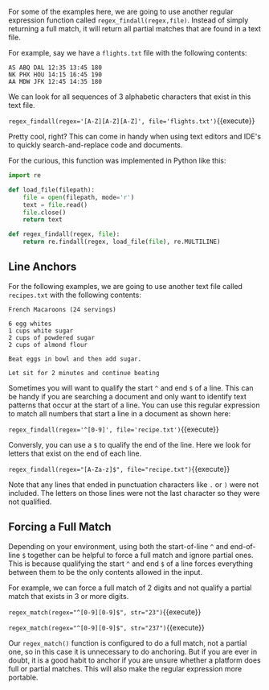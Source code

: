 
For some of the examples here, we are going to use another regular expression function called `regex_findall(regex,file)`. Instead of simply returning a full match, it will return all partial matches that are found in a text file. 

For example, say we have a `flights.txt` file with the following contents:

```
AS ABQ DAL 12:35 13:45 180
NK PHX HOU 14:15 16:45 190
AA MDW JFK 12:45 14:35 180
```

We can look for all sequences of 3 alphabetic characters that exist in this text file. 

`regex_findall(regex='[A-Z][A-Z][A-Z]', file='flights.txt')`{{execute}}

Pretty cool, right? This can come in handy when using text editors and IDE's to quickly search-and-replace code and documents. 

For the curious, this function was implemented in Python like this: 

```python
import re

def load_file(filepath):
    file = open(filepath, mode='r')
    text = file.read()
    file.close()
    return text

def regex_findall(regex, file):
    return re.findall(regex, load_file(file), re.MULTILINE)
```

## Line Anchors

For the following examples, we are going to use another text file called `recipes.txt` with the following contents: 

```
French Macaroons (24 servings)

6 egg whites
1 cups white sugar
2 cups of powdered sugar
2 cups of almond flour

Beat eggs in bowl and then add sugar.

Let sit for 2 minutes and continue beating
```

Sometimes you will want to qualify the start `^` and end `$` of a line. This can be handy if you are searching a document and only want to identify text patterns that occur at the start of a line. You can use this regular expression to match all numbers that start a line in a document as shown here: 

`regex_findall(regex='^[0-9]', file='recipe.txt')`{{execute}}

Conversly, you can use a `$` to qualify the end of the line. Here we look for letters that exist on the end of each line. 

`regex_findall(regex="[A-Za-z]$", file="recipe.txt")`{{execute}}

Note that any lines that ended in punctuation characters like `.` or `)` were not included. The letters on those lines were not the last character so they were not qualified. 


## Forcing a Full Match

Depending on your environment, using both the start-of-line `^` and end-of-line `$` together can be helpful to force a full match and ignore partial ones. This is because qualifying the start `^` and end `$` of a line forces everything between them to be the only contents allowed in the input.

For example, we can force a full match of 2 digits and not qualify a partial match that exists in 3 or more digits.

`regex_match(regex="^[0-9][0-9]$", str="23")`{{execute}}

`regex_match(regex="^[0-9][0-9]$", str="237")`{{execute}}


Our `regex_match()` function is configured to do a full match, not a partial one, so in this case it is unnecessary to do anchoring. But if you are ever in doubt, it is a good habit to anchor if you are unsure whether a platform does full or partial matches. This will also make the regular expression more portable. 

